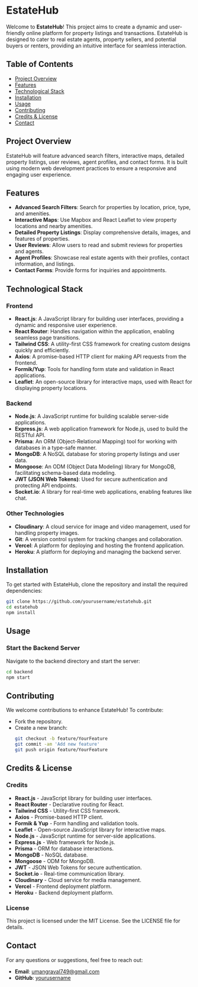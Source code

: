 # EstateHub

Welcome to **EstateHub**! This project aims to create a dynamic and user-friendly online platform for property listings and transactions. EstateHub is designed to cater to real estate agents, property sellers, and potential buyers or renters, providing an intuitive interface for seamless interaction.

## Table of Contents

- [Project Overview](#project-overview)
- [Features](#features)
- [Technological Stack](#technological-stack)
- [Installation](#installation)
- [Usage](#usage)
- [Contributing](#contributing)
- [Credits & License](#credits--license)
- [Contact](#contact)

## Project Overview

EstateHub will feature advanced search filters, interactive maps, detailed property listings, user reviews, agent profiles, and contact forms. It is built using modern web development practices to ensure a responsive and engaging user experience.

## Features

- **Advanced Search Filters**: Search for properties by location, price, type, and amenities.
- **Interactive Maps**: Use Mapbox and React Leaflet to view property locations and nearby amenities.
- **Detailed Property Listings**: Display comprehensive details, images, and features of properties.
- **User Reviews**: Allow users to read and submit reviews for properties and agents.
- **Agent Profiles**: Showcase real estate agents with their profiles, contact information, and listings.
- **Contact Forms**: Provide forms for inquiries and appointments.

## Technological Stack

### Frontend

- **React.js**: A JavaScript library for building user interfaces, providing a dynamic and responsive user experience.
- **React Router**: Handles navigation within the application, enabling seamless page transitions.
- **Tailwind CSS**: A utility-first CSS framework for creating custom designs quickly and efficiently.
- **Axios**: A promise-based HTTP client for making API requests from the frontend.
- **Formik/Yup**: Tools for handling form state and validation in React applications.
- **Leaflet**: An open-source library for interactive maps, used with React for displaying property locations.

### Backend

- **Node.js**: A JavaScript runtime for building scalable server-side applications.
- **Express.js**: A web application framework for Node.js, used to build the RESTful API.
- **Prisma**: An ORM (Object-Relational Mapping) tool for working with databases in a type-safe manner.
- **MongoDB**: A NoSQL database for storing property listings and user data.
- **Mongoose**: An ODM (Object Data Modeling) library for MongoDB, facilitating schema-based data modeling.
- **JWT (JSON Web Tokens)**: Used for secure authentication and protecting API endpoints.
- **Socket.io**: A library for real-time web applications, enabling features like chat.

### Other Technologies

- **Cloudinary**: A cloud service for image and video management, used for handling property images.
- **Git**: A version control system for tracking changes and collaboration.
- **Vercel**: A platform for deploying and hosting the frontend application.
- **Heroku**: A platform for deploying and managing the backend server.

## Installation

To get started with EstateHub, clone the repository and install the required dependencies:

```bash
git clone https://github.com/yourusername/estatehub.git
cd estatehub
npm install
```

## Usage

### Start the Backend Server

Navigate to the backend directory and start the server:

```bash
cd backend
npm start
```
## Contributing

We welcome contributions to enhance EstateHub! To contribute:

- Fork the repository.
- Create a new branch:
  ```bash
  git checkout -b feature/YourFeature
  git commit -am 'Add new feature'
  git push origin feature/YourFeature
  ```

## Credits & License

### Credits

- **React.js** - JavaScript library for building user interfaces.
- **React Router** - Declarative routing for React.
- **Tailwind CSS** - Utility-first CSS framework.
- **Axios** - Promise-based HTTP client.
- **Formik & Yup** - Form handling and validation tools.
- **Leaflet** - Open-source JavaScript library for interactive maps.
- **Node.js** - JavaScript runtime for server-side applications.
- **Express.js** - Web framework for Node.js.
- **Prisma** - ORM for database interactions.
- **MongoDB** - NoSQL database.
- **Mongoose** - ODM for MongoDB.
- **JWT** - JSON Web Tokens for secure authentication.
- **Socket.io** - Real-time communication library.
- **Cloudinary** - Cloud service for media management.
- **Vercel** - Frontend deployment platform.
- **Heroku** - Backend deployment platform.

### License

This project is licensed under the MIT License. See the LICENSE file for details.

## Contact

For any questions or suggestions, feel free to reach out:

- **Email**: umangraval749@gmail.com
- **GitHub**: [yourusername](https://github.com/DepresseDeeZ)

